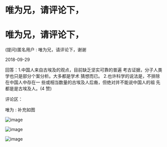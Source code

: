 # 唯为兄，请评论下，

# 唯为兄，请评论下，

(提问)匿名用户 : 唯为兄，请评论下，谢谢

2018-09-29

回答：1.中国人来自古埃及的观点，目前缺乏坚实可靠的普遍 考古证据，分子人类学也只是部分个案分析。大多都是学术 猜想而已。 2.也许科学的说法是，不排除在中国人中存在一 些或相当数量的古埃及人后裔，但绝对并不能说中国人的祖 先都是是古埃及人。(4 赞)

评论区：

唯为 : 补充如图

![image](img/Image_277.png)

![image](img/Image_278.png)

![image](img/Image_279.png)